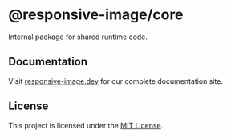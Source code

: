 # @responsive-image/core

Internal package for shared runtime code.

## Documentation

Visit [responsive-image.dev](https://responsive-image.dev) for our complete documentation site.

## License

This project is licensed under the [MIT License](../../LICENSE.md).
